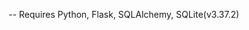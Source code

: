 -- Requires Python, Flask, SQLAlchemy, SQLite(v3.37.2)

<!--
    <ul>
      {% for goal in user.goals %}
      <li>{{ goal.goal }}</li>
      {% endfor %}
      </ul>
-->

<!--

<div>
    {{ render_form(url_for('views.search_user'), form) }} # note: render_form is some macro from another .html file
</div>

-->
